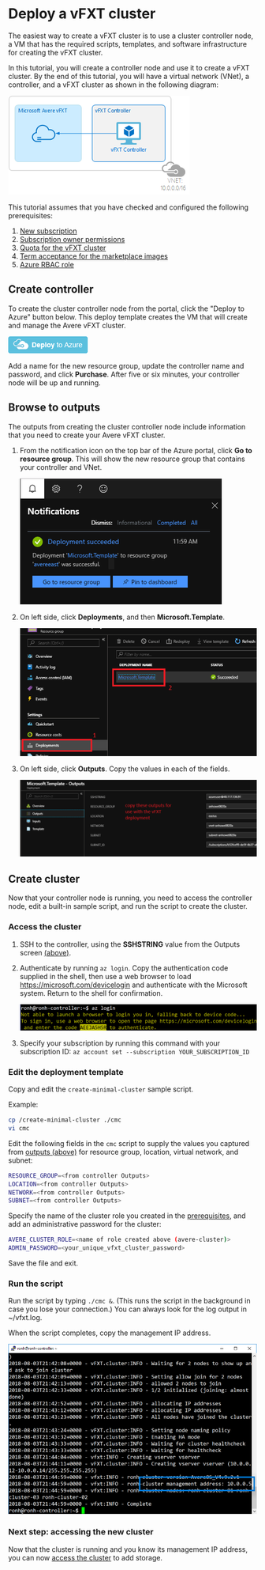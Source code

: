 # Deploy a vFXT cluster
The easiest way to create a vFXT cluster is to use a cluster controller node, a VM that has the required scripts, templates, and software infrastructure for creating the vFXT cluster. 

In this tutorial, you will create a controller node and use it to create a vFXT cluster.  By the end of this tutorial, you will have a virtual network (VNet), a controller, and a vFXT cluster as shown in the following diagram:

<img src="images/vfxt_deployment.png">

This tutorial assumes that you have checked and configured the following prerequisites:

1. [New subscription](prereqs.md#create-a-new-subscription)
1. [Subscription owner permissions](prereqs.md#subscription-owner-permissions)
1. [Quota for the vFXT cluster](prereqs.md#quota-for-the-vfxt-cluster)
1. [Term acceptance for the marketplace images](prereqs.md#accepting-terms-for-the-two-marketplace-images)
1. [Azure RBAC role](prereqs.md#create-an-azure-rbac-role)

## Create controller

To create the cluster controller node from the portal, click the "Deploy to Azure" button below. This deploy template creates the VM that will create and manage the Avere vFXT cluster. 

<a href="https://portal.azure.com/#create/Microsoft.Template/uri/https%3A%2F%2Favereimageswestus.blob.core.windows.net%2Fgithubcontent%2Fsrc%2Fvfxt%2Fazuredeploy.json" target="_blank">
<img src="https://raw.githubusercontent.com/Azure/azure-quickstart-templates/master/1-CONTRIBUTION-GUIDE/images/deploytoazure.png"/>
</a>

Add a name for the new resource group, update the controller name and password, and click **Purchase**.  After five or six minutes, your controller node will be up and running.

## Browse to outputs

The outputs from creating the cluster controller node include information that you need to create your Avere vFXT cluster.

1. From the notification icon on the top bar of the Azure portal, click **Go to resource group**. This will show the new resource group that contains your controller and VNet.

   <img src="images/browse_to_resource_group.png">

2. On left side, click **Deployments**, and then **Microsoft.Template**.

   <img src="images/deployment_template.png">

3. On left side, click **Outputs**. Copy the values in each of the fields. 

   <img src="images/template_outputs.png">

## Create cluster
Now that your controller node is running, you need to access the controller node, edit a built-in sample script, and run the script to create the cluster. 

### Access the cluster

1. SSH to the controller, using the **SSHSTRING** value from the Outputs screen [(above)](#browse-to-outputs).

2. Authenticate by running `az login`. Copy the authentication code supplied in the shell, then use a web browser to load <a href="https://microsoft.com/devicelogin" target="_blank">https://microsoft.com/devicelogin</a> and authenticate with the Microsoft system. Return to the shell for confirmation.

   ![Command line output of the A Z login command displaying the browser link and authentication code](images/9azlogin.png)

3. Specify your subscription by running this command with your subscription ID:  ```az account set --subscription YOUR_SUBSCRIPTION_ID```

### Edit the deployment template

Copy and edit the `create-minimal-cluster` sample script. 

Example:
```sh
cp /create-minimal-cluster ./cmc
vi cmc
```

Edit the following fields in the `cmc` script to supply the values you captured from [outputs (above)](browse-to-outputs) for resource group, location, virtual network, and subnet:

```bash
RESOURCE_GROUP=<from controller Outputs>
LOCATION=<from controller Outputs>
NETWORK=<from controller Outputs>
SUBNET=<from controller Outputs>
```

Specify the name of the cluster role you created in the [prerequisites](prereqs.md#create-an-azure-rbac-role), and add an administrative password for the cluster:

```bash
AVERE_CLUSTER_ROLE=<name of role created above (avere-cluster)>
ADMIN_PASSWORD=<your_unique_vfxt_cluster_password>
```

Save the file and exit.

### Run the script
Run the script by typing `./cmc &`.  (This runs the script in the background in case you lose your connection.)  You can always look for the log output in ~/vfxt.log.

When the script completes, copy the management IP address.

![Command line output of the script displaying the management IP address near the end](images/14mgmtip.png)

### Next step: accessing the new cluster
Now that the cluster is running and you know its management IP address, you can now [access the cluster](access_cluster.md) to add storage.
